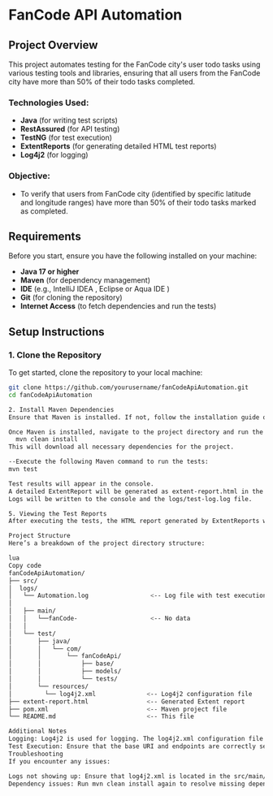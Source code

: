 # FanCode API Automation

## Project Overview

This project automates testing for the FanCode city's user todo tasks using various testing tools and libraries, ensuring that all users from the FanCode city have more than 50% of their todo tasks completed.

### Technologies Used:
- **Java** (for writing test scripts)
- **RestAssured** (for API testing)
- **TestNG** (for test execution)
- **ExtentReports** (for generating detailed HTML test reports)
- **Log4j2** (for logging)
  
### Objective:
- To verify that users from FanCode city (identified by specific latitude and longitude ranges) have more than 50% of their todo tasks marked as completed.

## Requirements

Before you start, ensure you have the following installed on your machine:

- **Java 17 or higher**
- **Maven** (for dependency management)
- **IDE** (e.g., IntelliJ IDEA , Eclipse or Aqua IDE )
- **Git** (for cloning the repository)
- **Internet Access** (to fetch dependencies and run the tests)

## Setup Instructions

### 1. Clone the Repository

To get started, clone the repository to your local machine:

```bash
git clone https://github.com/yourusername/fanCodeApiAutomation.git
cd fanCodeApiAutomation

2. Install Maven Dependencies
Ensure that Maven is installed. If not, follow the installation guide on the official website.

Once Maven is installed, navigate to the project directory and run the following command to install the dependencies:
  mvn clean install
This will download all necessary dependencies for the project.

--Execute the following Maven command to run the tests:
mvn test

Test results will appear in the console.
A detailed ExtentReport will be generated as extent-report.html in the root directory. This will show the detailed test execution and results.
Logs will be written to the console and the logs/test-log.log file.

5. Viewing the Test Reports
After executing the tests, the HTML report generated by ExtentReports will be available in the root directory as extent-report.html. Open this file in any web browser to view the detailed results.

Project Structure
Here’s a breakdown of the project directory structure:

lua
Copy code
fanCodeApiAutomation/
├── src/
│  logs/
│   └── Automation.log                 <-- Log file with test execution logs
│
│   ├── main/
│   │   └──fanCode-                    <-- No data
│   │                 
│   └── test/
│       ├── java/
│       │   └── com/
│       │       └── fanCodeApi/
│       │           ├── base/
│       │           ├── models/
│       │           └── tests/
│       └── resources/
│         └── log4j2.xml              <-- Log4j2 configuration file
├── extent-report.html                <-- Generated Extent report                  
├── pom.xml                           <-- Maven project file
└── README.md                         <-- This file

Additional Notes
Logging: Log4j2 is used for logging. The log4j2.xml configuration file is located under src/main/resources/ and controls logging output to the console and a file.
Test Execution: Ensure that the base URI and endpoints are correctly set in the BaseTest.java class.
Troubleshooting
If you encounter any issues:

Logs not showing up: Ensure that log4j2.xml is located in the src/main/resources/ directory and is properly configured.
Dependency issues: Run mvn clean install again to resolve missing dependencies.

